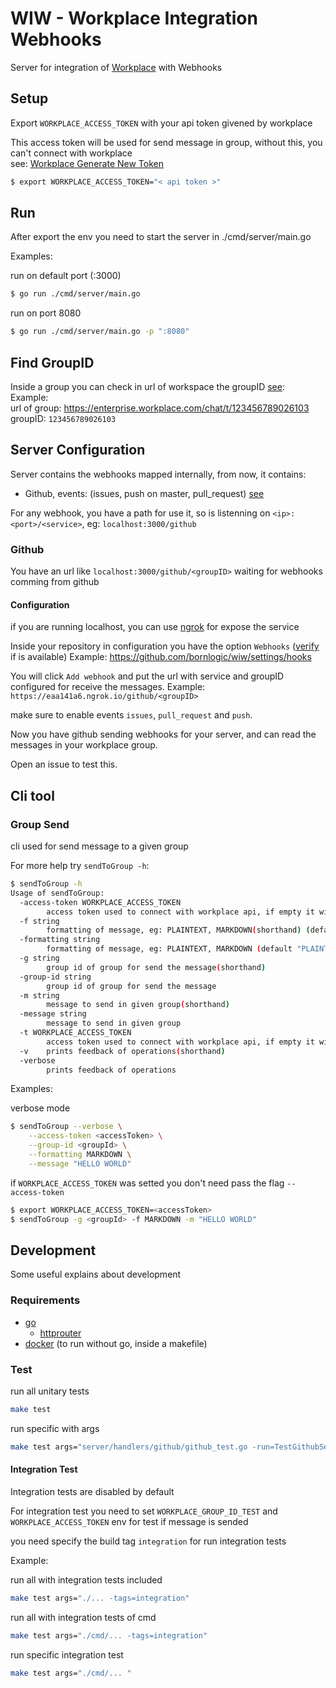 # WIW - Workplace Integration Webhooks

Server for integration of [Workplace](https://www.workplace.com/) with Webhooks

## Setup

Export `WORKPLACE_ACCESS_TOKEN` with your api token givened by workplace

This access token will be used for send message in group, without this, you can't connect with workplace  
see: [Workplace Generate New Token](./doc/WORKPLACE_GENERATE_TOKEN.md)

```sh
$ export WORKPLACE_ACCESS_TOKEN="< api token >"
```

## Run

After export the env you need to start the server in ./cmd/server/main.go

Examples:  

run on default port (:3000)

``` sh
$ go run ./cmd/server/main.go
```

run on port 8080
``` sh
$ go run ./cmd/server/main.go -p ":8080"
```

## Find GroupID

Inside a group you can check in url of workspace the groupID [see](https://developers.facebook.com/docs/workplace/reference/graph-api/group/):  
Example:  
url of group: https://enterprise.workplace.com/chat/t/123456789026103  
groupID: `123456789026103`  

## Server Configuration

Server contains the webhooks mapped internally, from now, it contains:
 - Github, events: (issues, push on master, pull_request) [see](https://developer.github.com/webhooks/#events)

For any webhook, you have a path for use it, so is listenning on `<ip>:<port>/<service>`, eg: `localhost:3000/github`

### Github

You have an url like `localhost:3000/github/<groupID>` waiting for webhooks comming from github  

#### Configuration

if you are running localhost, you can use [ngrok](https://ngrok.com/download) for expose the service  

Inside your repository in configuration you have the option `Webhooks` ([verify](https://developer.github.com/webhooks/) if is available)
Example: https://github.com/bornlogic/wiw/settings/hooks

You will click `Add webhook` and put the url with service and groupID configured for receive the messages.
Example: `https://eaa141a6.ngrok.io/github/<groupID>`

make sure to enable events `issues`, `pull_request` and `push`.

Now you have github sending webhooks for your server, and can read the messages in your workplace group.  

Open an issue to test this.

## Cli tool

### Group Send

cli used for send message to a given group

For more help try `sendToGroup -h`:
``` sh
$ sendToGroup -h
Usage of sendToGroup:
  -access-token WORKPLACE_ACCESS_TOKEN
        access token used to connect with workplace api, if empty it will use the env WORKPLACE_ACCESS_TOKEN
  -f string
        formatting of message, eg: PLAINTEXT, MARKDOWN(shorthand) (default "PLAINTEXT")
  -formatting string
        formatting of message, eg: PLAINTEXT, MARKDOWN (default "PLAINTEXT")
  -g string
        group id of group for send the message(shorthand)
  -group-id string
        group id of group for send the message
  -m string
        message to send in given group(shorthand)
  -message string
        message to send in given group
  -t WORKPLACE_ACCESS_TOKEN
        access token used to connect with workplace api, if empty it will use the env WORKPLACE_ACCESS_TOKEN(shorthand)
  -v    prints feedback of operations(shorthand)
  -verbose
        prints feedback of operations
```

Examples:  

verbose mode
``` sh
$ sendToGroup --verbose \
	--access-token <accessToken> \
	--group-id <groupId> \
	--formatting MARKDOWN \
	--message "HELLO WORLD"
```
if `WORKPLACE_ACCESS_TOKEN` was setted you don't need pass the flag `--access-token`
``` sh
$ export WORKPLACE_ACCESS_TOKEN=<accessToken>
$ sendToGroup -g <groupId> -f MARKDOWN -m "HELLO WORLD"
```

## Development

Some useful explains about development

### Requirements

- [go](https://golang.org/)
  - [httprouter](http://github.com/julienschmidt/httprouter)
- [docker](http://docker.com/) (to run without go, inside a makefile)

### Test

run all unitary tests
``` sh
make test
```

run specific with args
``` sh
make test args="server/handlers/github/github_test.go -run=TestGithubServe/invalid_status_from -v"
```

#### Integration Test

Integration tests are disabled by default  

For integration test you need to set `WORKPLACE_GROUP_ID_TEST` and `WORKPLACE_ACCESS_TOKEN` env for test if message is sended  

you need specify the build tag `integration` for run integration tests  

Example:

run all with integration tests included
``` sh
make test args="./... -tags=integration"
```

run all with integration tests of cmd
``` sh
make test args="./cmd/... -tags=integration"
```

run specific integration test
``` sh
make test args="./cmd/... "
```

